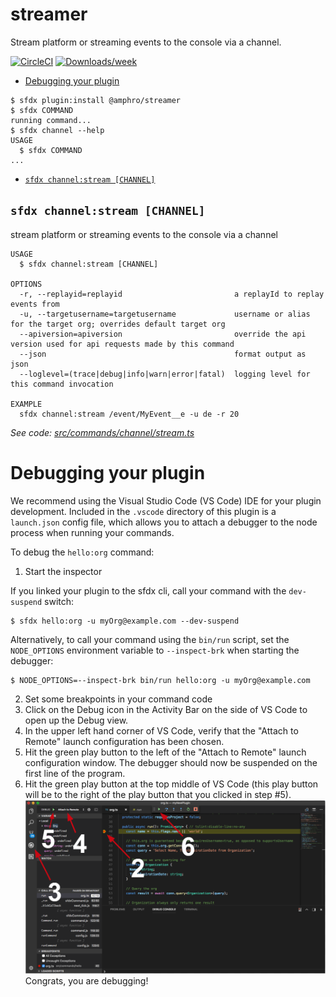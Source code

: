 streamer
==============

Stream platform or streaming events to the console via a channel.

[![CircleCI](https://circleci.com/gh/amphro/platformevents/tree/master.svg?style=shield)](https://circleci.com/gh/amphro/platformevents/tree/master)
[![Downloads/week](https://img.shields.io/npm/dw/platformevents.svg)](https://npmjs.org/package/platformevents)

<!-- toc -->
* [Debugging your plugin](#debugging-your-plugin)
<!-- tocstop -->
<!-- install -->
```sh-session
$ sfdx plugin:install @amphro/streamer
$ sfdx COMMAND
running command...
$ sfdx channel --help
USAGE
  $ sfdx COMMAND
...
```
<!-- commands -->
* [`sfdx channel:stream [CHANNEL]`](#sfdx-channelstream-channel)

## `sfdx channel:stream [CHANNEL]`

stream platform or streaming events to the console via a channel

```
USAGE
  $ sfdx channel:stream [CHANNEL]

OPTIONS
  -r, --replayid=replayid                         a replayId to replay events from
  -u, --targetusername=targetusername             username or alias for the target org; overrides default target org
  --apiversion=apiversion                         override the api version used for api requests made by this command
  --json                                          format output as json
  --loglevel=(trace|debug|info|warn|error|fatal)  logging level for this command invocation

EXAMPLE
  sfdx channel:stream /event/MyEvent__e -u de -r 20
```

_See code: [src/commands/channel/stream.ts](https://github.com/amphro/streamer/blob/v0.0.0/src/commands/channel/stream.ts)_
<!-- commandsstop -->
<!-- debugging-your-plugin -->
# Debugging your plugin
We recommend using the Visual Studio Code (VS Code) IDE for your plugin development. Included in the `.vscode` directory of this plugin is a `launch.json` config file, which allows you to attach a debugger to the node process when running your commands.

To debug the `hello:org` command: 
1. Start the inspector
  
If you linked your plugin to the sfdx cli, call your command with the `dev-suspend` switch: 
```sh-session
$ sfdx hello:org -u myOrg@example.com --dev-suspend
```
  
Alternatively, to call your command using the `bin/run` script, set the `NODE_OPTIONS` environment variable to `--inspect-brk` when starting the debugger:
```sh-session
$ NODE_OPTIONS=--inspect-brk bin/run hello:org -u myOrg@example.com
```

2. Set some breakpoints in your command code
3. Click on the Debug icon in the Activity Bar on the side of VS Code to open up the Debug view.
4. In the upper left hand corner of VS Code, verify that the "Attach to Remote" launch configuration has been chosen.
5. Hit the green play button to the left of the "Attach to Remote" launch configuration window. The debugger should now be suspended on the first line of the program. 
6. Hit the green play button at the top middle of VS Code (this play button will be to the right of the play button that you clicked in step #5).
<br><img src=".images/vscodeScreenshot.png" width="480" height="278"><br>
Congrats, you are debugging!
